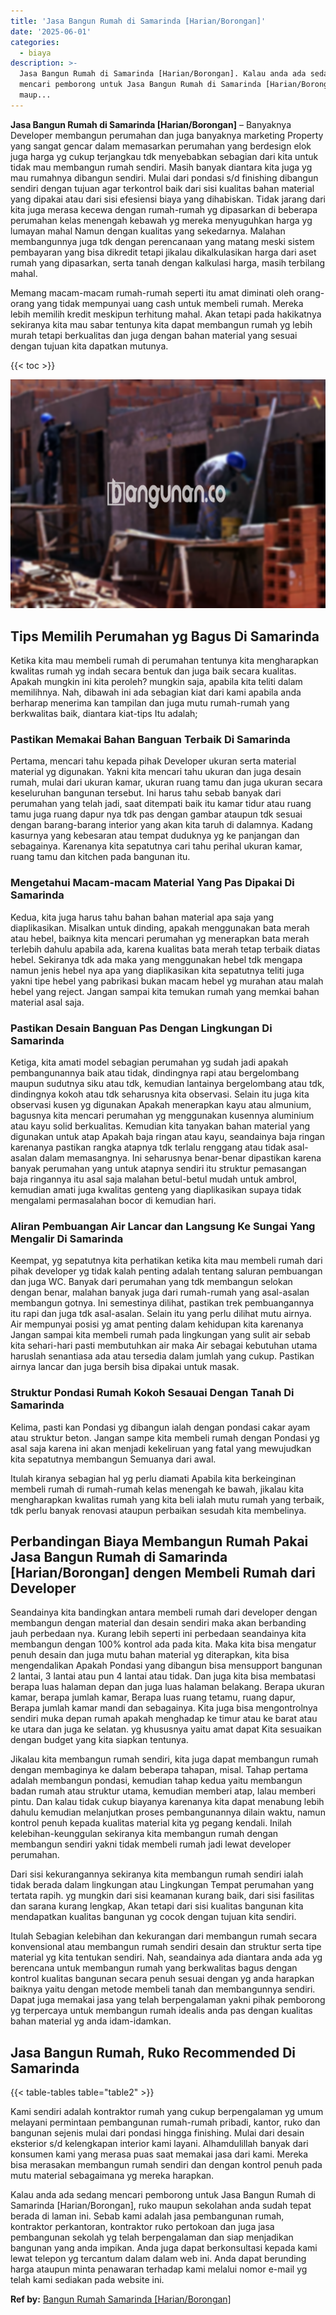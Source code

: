 ```yaml
---
title: 'Jasa Bangun Rumah di Samarinda [Harian/Borongan]'
date: '2025-06-01'
categories:
  - biaya
description: >-
  Jasa Bangun Rumah di Samarinda [Harian/Borongan]. Kalau anda ada sedang
  mencari pemborong untuk Jasa Bangun Rumah di Samarinda [Harian/Borongan], ruko
  maup...
---
```


**Jasa Bangun Rumah di Samarinda \[Harian/Borongan\]** – Banyaknya Developer membangun perumahan dan juga banyaknya marketing Property yang sangat gencar dalam memasarkan perumahan yang berdesign elok juga harga yg cukup terjangkau tdk menyebabkan sebagian dari kita untuk tidak mau membangun rumah sendiri. Masih banyak diantara kita juga yg mau rumahnya dibangun sendiri. Mulai dari pondasi s/d finishing dibangun sendiri dengan tujuan agar terkontrol baik dari sisi kualitas bahan material yang dipakai atau dari sisi efesiensi biaya yang dihabiskan. Tidak jarang dari kita juga merasa kecewa dengan rumah-rumah yg dipasarkan di beberapa perumahan kelas menengah kebawah yg mereka menyuguhkan harga yg lumayan mahal Namun dengan kualitas yang sekedarnya. Malahan membangunnya juga tdk dengan perencanaan yang matang meski sistem pembayaran yang bisa dikredit tetapi jikalau dikalkulasikan harga dari aset rumah yang dipasarkan, serta tanah dengan kalkulasi harga, masih terbilang mahal.

Memang macam-macam rumah-rumah seperti itu amat diminati oleh orang-orang yang tidak mempunyai uang cash untuk membeli rumah. Mereka lebih memilih kredit meskipun terhitung mahal. Akan tetapi pada hakikatnya sekiranya kita mau sabar tentunya kita dapat membangun rumah yg lebih murah tetapi berkualitas dan juga dengan bahan material yang sesuai dengan tujuan kita dapatkan mutunya.

{{< toc >}}

![Jasa Bangun Rumah di Samarinda [Harian/Borongan]](/images/borong-bangunan-38.png)

## Tips Memilih Perumahan yg Bagus Di Samarinda

Ketika kita mau membeli rumah di perumahan tentunya kita mengharapkan kwalitas rumah yg indah secara bentuk dan juga baik secara kualitas. Apakah mungkin ini kita peroleh? mungkin saja, apabila kita teliti dalam memilihnya. Nah, dibawah ini ada sebagian kiat dari kami apabila anda berharap menerima kan tampilan dan juga mutu rumah-rumah yang berkwalitas baik, diantara kiat-tips Itu adalah;

### Pastikan Memakai Bahan Banguan Terbaik Di Samarinda

Pertama, mencari tahu kepada pihak Developer ukuran serta material material yg digunakan. Yakni kita mencari tahu ukuran dan juga desain rumah, mulai dari ukuran kamar, ukuran ruang tamu dan juga ukuran secara keseluruhan bangunan tersebut. Ini harus tahu sebab banyak dari perumahan yang telah jadi, saat ditempati baik itu kamar tidur atau ruang tamu juga ruang dapur nya tdk pas dengan gambar ataupun tdk sesuai dengan barang-barang interior yang akan kita taruh di dalamnya. Kadang kasurnya yang kebesaran atau tempat duduknya yg ke panjangan dan sebagainya. Karenanya kita sepatutnya cari tahu perihal ukuran kamar, ruang tamu dan kitchen pada bangunan itu.

### Mengetahui Macam-macam Material Yang Pas Dipakai Di Samarinda

Kedua, kita juga harus tahu bahan bahan material apa saja yang diaplikasikan. Misalkan untuk dinding, apakah menggunakan bata merah atau hebel, baiknya kita mencari perumahan yg menerapkan bata merah terlebih dahulu apabila ada, karena kualitas bata merah tetap terbaik diatas hebel. Sekiranya tdk ada maka yang menggunakan hebel tdk mengapa namun jenis hebel nya apa yang diaplikasikan kita sepatutnya teliti juga yakni tipe hebel yang pabrikasi bukan macam hebel yg murahan atau malah hebel yang reject. Jangan sampai kita temukan rumah yang memkai bahan material asal saja.

### Pastikan Desain Banguan Pas Dengan Lingkungan Di Samarinda

Ketiga, kita amati model sebagian perumahan yg sudah jadi apakah pembangunannya baik atau tidak, dindingnya rapi atau bergelombang maupun sudutnya siku atau tdk, kemudian lantainya bergelombang atau tdk, dindingnya kokoh atau tdk seharusnya kita observasi. Selain itu juga kita observasi kusen yg digunakan Apakah menerapkan kayu atau almunium, bagusnya kita mencari perumahan yg menggunakan kusennya aluminium atau kayu solid berkualitas. Kemudian kita tanyakan bahan material yang digunakan untuk atap Apakah baja ringan atau kayu, seandainya baja ringan karenanya pastikan rangka atapnya tdk terlalu renggang atau tidak asal-asalan dalam memasangnya. Ini seharusnya benar-benar dipastikan karena banyak perumahan yang untuk atapnya sendiri itu struktur pemasangan baja ringannya itu asal saja malahan betul-betul mudah untuk ambrol, kemudian amati juga kwalitas genteng yang diaplikasikan supaya tidak mengalami permasalahan bocor di kemudian hari.

### Aliran Pembuangan Air Lancar dan Langsung Ke Sungai Yang Mengalir Di Samarinda

Keempat, yg sepatutnya kita perhatikan ketika kita mau membeli rumah dari pihak developer yg tidak kalah penting adalah tentang saluran pembuangan dan juga WC. Banyak dari perumahan yang tdk membangun selokan dengan benar, malahan banyak juga dari rumah-rumah yang asal-asalan membangun gotnya. Ini semestinya dilihat, pastikan trek pembuangannya itu rapi dan juga tdk asal-asalan. Selain itu yang perlu dilihat mutu airnya. Air mempunyai posisi yg amat penting dalam kehidupan kita karenanya Jangan sampai kita membeli rumah pada lingkungan yang sulit air sebab kita sehari-hari pasti membutuhkan air maka Air sebagai kebutuhan utama haruslah senantiasa ada atau tersedia dalam jumlah yang cukup. Pastikan airnya lancar dan juga bersih bisa dipakai untuk masak.

### Struktur Pondasi Rumah Kokoh Sesauai Dengan Tanah Di Samarinda

Kelima, pasti kan Pondasi yg dibangun ialah dengan pondasi cakar ayam atau struktur beton. Jangan sampe kita membeli rumah dengan Pondasi yg asal saja karena ini akan menjadi kekeliruan yang fatal yang mewujudkan kita sepatutnya membangun Semuanya dari awal.

Itulah kiranya sebagian hal yg perlu diamati Apabila kita berkeinginan membeli rumah di rumah-rumah kelas menengah ke bawah, jikalau kita mengharapkan kwalitas rumah yang kita beli ialah mutu rumah yang terbaik, tdk perlu banyak renovasi ataupun perbaikan sesudah kita membelinya.

## Perbandingan Biaya Membangun Rumah Pakai Jasa Bangun Rumah di Samarinda \[Harian/Borongan\] dengen Membeli Rumah dari Developer

Seandainya kita bandingkan antara membeli rumah dari developer dengan membangun dengan material dan desain sendiri maka akan berbanding jauh perbedaan nya. Kurang lebih seperti ini perbedaan seandainya kita membangun dengan 100% kontrol ada pada kita. Maka kita bisa mengatur penuh desain dan juga mutu bahan material yg diterapkan, kita bisa mengendalikan Apakah Pondasi yang dibangun bisa mensupport bangunan 2 lantai, 3 lantai atau pun 4 lantai atau tidak. Dan juga kita bisa membatasi berapa luas halaman depan dan juga luas halaman belakang. Berapa ukuran kamar, berapa jumlah kamar, Berapa luas ruang tetamu, ruang dapur, Berapa jumlah kamar mandi dan sebagainya. Kita juga bisa mengontrolnya sendiri muka depan rumah apakah menghadap ke timur atau ke barat atau ke utara dan juga ke selatan. yg khususnya yaitu amat dapat Kita sesuaikan dengan budget yang kita siapkan tentunya.

Jikalau kita membangun rumah sendiri, kita juga dapat membangun rumah dengan membaginya ke dalam beberapa tahapan, misal. Tahap pertama adalah membangun pondasi, kemudian tahap kedua yaitu membangun badan rumah atau struktur utama, kemudian memberi atap, lalau memberi pintu. Dan kalau tidak cukup biayanya karenanya kita dapat menabung lebih dahulu kemudian melanjutkan proses pembangunannya dilain waktu, namun kontrol penuh kepada kualitas material kita yg pegang kendali. Inilah kelebihan-keunggulan sekiranya kita membangun rumah dengan membangun sendiri yakni tidak membeli rumah jadi lewat developer perumahan.

Dari sisi kekurangannya sekiranya kita membangun rumah sendiri ialah tidak berada dalam lingkungan atau Lingkungan Tempat perumahan yang tertata rapih. yg mungkin dari sisi keamanan kurang baik, dari sisi fasilitas dan sarana kurang lengkap, Akan tetapi dari sisi kualitas bangunan kita mendapatkan kualitas bangunan yg cocok dengan tujuan kita sendiri.

Itulah Sebagian kelebihan dan kekurangan dari membangun rumah secara konvensional atau membangun rumah sendiri desain dan struktur serta tipe material yg kita tentukan sendiri. Nah, seandainya ada diantara anda ada yg berencana untuk membangun rumah yang berkwalitas bagus dengan kontrol kualitas bangunan secara penuh sesuai dengan yg anda harapkan baiknya yaitu dengan metode membeli tanah dan membangunnya sendiri. Dapat juga memakai jasa yang telah berpengalaman yakni pihak pemborong yg terpercaya untuk membangun rumah idealis anda pas dengan kualitas bahan material yg anda idam-idamkan.

## Jasa Bangun Rumah, Ruko Recommended Di Samarinda

{{< table-tables table="table2" >}}

Kami sendiri adalah kontraktor rumah yang cukup berpengalaman yg umum melayani permintaan pembangunan rumah-rumah pribadi, kantor, ruko dan bangunan sejenis mulai dari pondasi hingga finishing. Mulai dari desain eksterior s/d kelengkapan interior kami layani. Alhamdulillah banyak dari konsumen kami yang merasa puas saat memakai jasa dari kami. Mereka bisa merasakan membangun rumah sendiri dan dengan kontrol penuh pada mutu material sebagaimana yg mereka harapkan.

Kalau anda ada sedang mencari pemborong untuk Jasa Bangun Rumah di Samarinda \[Harian/Borongan\], ruko maupun sekolahan anda sudah tepat berada di laman ini. Sebab kami adalah jasa pembangunan rumah, kontraktor perkantoran, kontraktor ruko pertokoan dan juga jasa pembangunan sekolah yg telah berpengalaman dan siap menjadikan bangunan yang anda impikan. Anda juga dapat berkonsultasi kepada kami lewat telepon yg tercantum dalam dalam web ini. Anda dapat berunding harga ataupun minta penawaran terhadap kami melalui nomor e-mail yg telah kami sediakan pada website ini.

**Ref by:** [Bangun Rumah Samarinda [Harian/Borongan]](https://id.wikipedia.org/wiki/Bangun)
